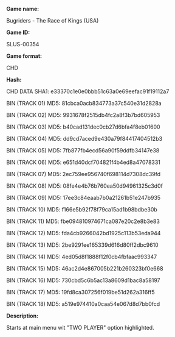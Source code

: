 ﻿**Game name:**

Bugriders - The Race of Kings (USA)

**Game ID:**

SLUS-00354

**Game format:**

CHD

**Hash:**

CHD DATA SHA1: e33370c1e0e0bbb51c63a0e69eefac91f19112a7

BIN (TRACK 01) MD5: 81cbca0acb834773a37c540e31d2828a

BIN (TRACK 02) MD5: 9931678f2515db4fc2a8f3b7bd605953

BIN (TRACK 03) MD5: b40cad131dec0cb27d6bfa4f8eb01600

BIN (TRACK 04) MD5: dd9cd7aced9e430a79f84417404512b3

BIN (TRACK 05) MD5: 7fb877fb4ecd56a90f59ddfb34147e38

BIN (TRACK 06) MD5: e651d40dcf704821f4b4ed8a47078331

BIN (TRACK 07) MD5: 2ec759ee956740f698114d7308dc39fd

BIN (TRACK 08) MD5: 08fe4e4b76b760ea50d94961325c3d0f

BIN (TRACK 09) MD5: 17ee3c84eaab7b0a21261b51e247b935

BIN (TRACK 10) MD5: f166e5b92f78f79ca15ad1b98bdbe30b

BIN (TRACK 11) MD5: fbe094810974671ca087e20c2e8b3e83

BIN (TRACK 12) MD5: fda4cb9266042bd1925c113b53eda944

BIN (TRACK 13) MD5: 2be9291ee165339d616d80ff2dbc9610

BIN (TRACK 14) MD5: 4ed05d8f1888f12f0cb4fbfaac993347

BIN (TRACK 15) MD5: 46ac2d4e867005b221b260323bf0e668

BIN (TRACK 16) MD5: 730cbd5c6b5ac13a8609d1bac8a58197

BIN (TRACK 17) MD5: 19fd8ca307256f019be51d262a316ff5

BIN (TRACK 18) MD5: a519e974410a0caa54e067d8d7bb0fcd

**Description:**

Starts at main menu wit "TWO PLAYER" option highlighted.